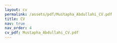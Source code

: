 ```yaml
---
layout: cv
permalink: /assets/pdf/Mustapha_Abdullahi_CV.pdf
title: CV
nav: true
nav_order: 4
cv_pdf: Mustapha_Abdullahi_CV.pdf
---
```

